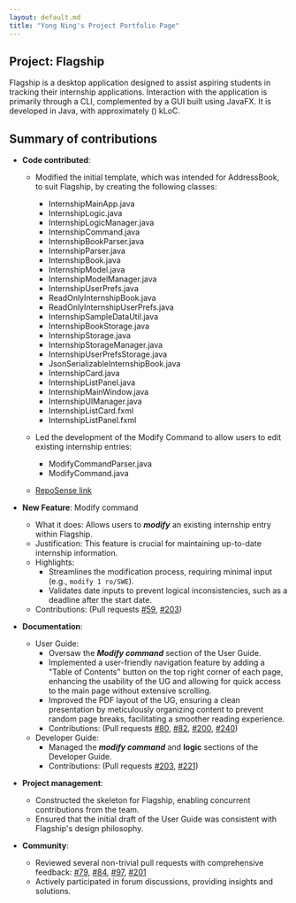 ```yaml
---
layout: default.md
title: "Yong Ning's Project Portfolio Page"
---
```


## Project: Flagship

Flagship is a desktop application designed to assist aspiring students in tracking their internship applications. Interaction with the application is primarily through a CLI, complemented by a GUI built using JavaFX. It is developed in Java, with approximately () kLoC.

## Summary of contributions

* **Code contributed**:
  * Modified the initial template, which was intended for AddressBook, to suit Flagship, by creating the following classes:
    * InternshipMainApp.java
    * InternshipLogic.java
    * InternshipLogicManager.java
    * InternshipCommand.java
    * InternshipBookParser.java
    * InternshipParser.java
    * InternshipBook.java
    * InternshipModel.java
    * InternshipModelManager.java
    * InternshipUserPrefs.java
    * ReadOnlyInternshipBook.java
    * ReadOnlyInternshipUserPrefs.java
    * InternshipSampleDataUtil.java
    * InternshipBookStorage.java
    * InternshipStorage.java
    * InternshipStorageManager.java
    * InternshipUserPrefsStorage.java
    * JsonSerializableInternshipBook.java
    * InternshipCard.java
    * InternshipListPanel.java
    * InternshipMainWindow.java
    * InternshipUIManager.java
    * InternshipListCard.fxml
    * InternshipListPanel.fxml

  * Led the development of the Modify Command to allow users to edit existing internship entries:
    * ModifyCommandParser.java
    * ModifyCommand.java

  * [RepoSense link](https://nus-cs2103-ay2324s1.github.io/tp-dashboard/?search=Yong%20Ning&sort=groupTitle&sortWithin=title&timeframe=commit&mergegroup=&groupSelect=groupByRepos&breakdown=true&checkedFileTypes=docs~functional-code~test-code&since=2023-09-22&tabOpen=true&tabType=authorship&tabAuthor=yongning0310&tabRepo=AY2324S1-CS2103T-W17-1%2Ftp%5Bmaster%5D&authorshipIsMergeGroup=false&authorshipFileTypes=&authorshipIsBinaryFileTypeChecked=false&authorshipIsIgnoredFilesChecked=false)

* **New Feature**: Modify command
  * What it does: Allows users to _**modify**_ an existing internship entry within Flagship.
  * Justification: This feature is crucial for maintaining up-to-date internship information.
  * Highlights:
    * Streamlines the modification process, requiring minimal input (e.g., `modify 1 ro/SWE`).
    * Validates date inputs to prevent logical inconsistencies, such as a deadline after the start date.
  * Contributions: (Pull requests [\#59](https://github.com/AY2324S1-CS2103T-W17-1/tp/pull/59), [\#203](https://github.com/AY2324S1-CS2103T-W17-1/tp/pull/203))

* **Documentation**:
  * User Guide:
    * Oversaw the _**Modify command**_ section of the User Guide.
    * Implemented a user-friendly navigation feature by adding a "Table of Contents" button on the top right corner of each page, enhancing the usability of the UG and allowing for quick access to the main page without extensive scrolling. 
    * Improved the PDF layout of the UG, ensuring a clean presentation by meticulously organizing content to prevent random page breaks, facilitating a smoother reading experience.
    * Contributions: (Pull requests [\#80](https://github.com/AY2324S1-CS2103T-W17-1/tp/pull/80), [\#82](https://github.com/AY2324S1-CS2103T-W17-1/tp/pull/82), [\#200](https://github.com/AY2324S1-CS2103T-W17-1/tp/pull/200), [\#240](https://github.com/AY2324S1-CS2103T-W17-1/tp/pull/240))
  * Developer Guide:
    * Managed the _**modify command**_ and **logic** sections of the Developer Guide.
    * Contributions: (Pull requests [\#203](https://github.com/AY2324S1-CS2103T-W17-1/tp/pull/203), [\#221](https://github.com/AY2324S1-CS2103T-W17-1/tp/pull/221))

* **Project management**:
  * Constructed the skeleton for Flagship, enabling concurrent contributions from the team.
  * Ensured that the initial draft of the User Guide was consistent with Flagship's design philosophy.

* **Community**:
  * Reviewed several non-trivial pull requests with comprehensive feedback:
    [\#79](https://github.com/AY2324S1-CS2103T-W17-1/tp/pull/79),
    [\#84](https://github.com/AY2324S1-CS2103T-W17-1/tp/pull/84),
    [\#97](https://github.com/AY2324S1-CS2103T-W17-1/tp/pull/97),
    [\#201](https://github.com/AY2324S1-CS2103T-W17-1/tp/pull/201)
  * Actively participated in forum discussions, providing insights and solutions.

